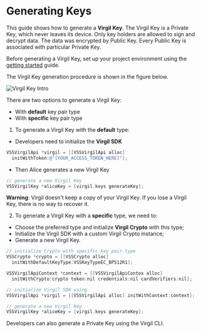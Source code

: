 # Generating Keys

This guide shows how to generate a **Virgil Key**. The Virgil Key is a Private Key, which never leaves its device. Only key holders are allowed to sign and decrypt data. The data was encrypted by Public Key. Every Public Key is associated with particular Private Key.

Before generating a Virgil Key, set up your project environment using the [getting started](https://github.com/VirgilSecurity/virgil-sdk-x/blob/docs-review/documentation-objectivec/guides/configuration/client-configuration.md) guide.

The Virgil Key generation procedure is shown in the figure below.

![Virgil Key Intro](https://github.com/VirgilSecurity/virgil-sdk-x/blob/docs-review/documentation-objectivec/img/Key_introduction.png "Keys generation")

There are two options to generate a Virgil Key:
- With **default** key pair type
- With **specific** key pair type


1. To generate a Virgil Key with the **default** type:


- Developers need to initialize the **Virgil SDK**

```objectivec
VSSVirgilApi *virgil = [[VSSVirgilApi alloc]
  initWithToken:@"[YOUR_ACCESS_TOKEN_HERE]"];
```

- Then Alice generates a new Virgil Key

```objectivec
// generate a new Virgil Key
VSSVirgilKey *aliceKey = [virgil.keys generateKey];
```

**Warning**: Virgil doesn't keep a copy of your Virgil Key. If you lose a Virgil Key, there is no way to recover it.

2. To generate a Virgil Key with a **specific** type, we need to:


- Choose the preferred type and initialize **Virgil Crypto** with this type;
- Initialize the Virgil SDK with a custom Virgil Crypto instance;
- Generate a new Virgil Key.

```objectivec
// initialize Crypto with specific key pair type
VSSCrypto *crypto = [[VSSCrypto alloc]
  initWithDefaultKeyType:VSSKeyTypeEC_BP512R1];

VSSVirgilApiContext *context = [[VSSVirgilApiContex alloc]
  initWithCrypto:crypto token:nil credentials:nil cardVerifiers:nil];

// initialize Virgil SDK using
VSSVirgilApi *virgil = [[VSSVirgilApi alloc] initWithContext:context];

// generate a new Virgil Key
VSSVirgilKey *aliceKey = [virgil.keys generateKey];
```

Developers can also generate a Private Key using the Virgil CLI.
